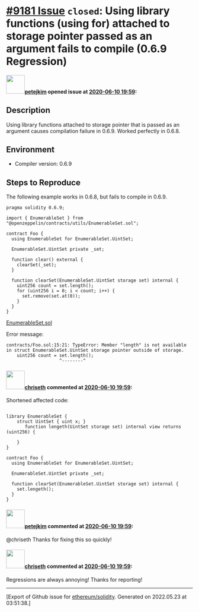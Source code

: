 # [\#9181 Issue](https://github.com/ethereum/solidity/issues/9181) `closed`: Using library functions (using for) attached to storage pointer passed as an argument fails to compile (0.6.9 Regression)

#### <img src="https://avatars.githubusercontent.com/u/30173?u=ed0356eb6f06c8b807d27b6339c3e4da8e64b740&v=4" width="50">[petejkim](https://github.com/petejkim) opened issue at [2020-06-10 19:59](https://github.com/ethereum/solidity/issues/9181):

## Description

Using library functions attached to storage pointer that is passed as an argument causes compilation failure in 0.6.9. Worked perfectly in 0.6.8.

## Environment

- Compiler version: 0.6.9

## Steps to Reproduce

The following example works in 0.6.8, but fails to compile in 0.6.9.

```solidity
pragma solidity 0.6.9;

import { EnumerableSet } from "@openzeppelin/contracts/utils/EnumerableSet.sol";

contract Foo {
  using EnumerableSet for EnumerableSet.UintSet;

  EnumerableSet.UintSet private _set;

  function clear() external {
    clearSet(_set);
  }

  function clearSet(EnumerableSet.UintSet storage set) internal {
    uint256 count = set.length();
    for (uint256 i = 0; i < count; i++) {
      set.remove(set.at(0));
    }
  }
}
```
[EnumerableSet.sol](https://github.com/OpenZeppelin/openzeppelin-contracts/blob/master/contracts/utils/EnumerableSet.sol)

Error message:
```
contracts/Foo.sol:15:21: TypeError: Member "length" is not available in struct EnumerableSet.UintSet storage pointer outside of storage.
    uint256 count = set.length();
                    ^--------^
```

#### <img src="https://avatars.githubusercontent.com/u/9073706?v=4" width="50">[chriseth](https://github.com/chriseth) commented at [2020-06-10 19:59](https://github.com/ethereum/solidity/issues/9181#issuecomment-642503343):

Shortened affected code:
```solidity

library EnumerableSet {
    struct UintSet { uint x; }
       function lengeth(UintSet storage set) internal view returns (uint256) {

    }
}

contract Foo {
  using EnumerableSet for EnumerableSet.UintSet;

  EnumerableSet.UintSet private _set;

  function clearSet(EnumerableSet.UintSet storage set) internal {
    set.lengeth();
  }
}
```

#### <img src="https://avatars.githubusercontent.com/u/30173?u=ed0356eb6f06c8b807d27b6339c3e4da8e64b740&v=4" width="50">[petejkim](https://github.com/petejkim) commented at [2020-06-10 19:59](https://github.com/ethereum/solidity/issues/9181#issuecomment-642917541):

@chriseth Thanks for fixing this so quickly!

#### <img src="https://avatars.githubusercontent.com/u/9073706?v=4" width="50">[chriseth](https://github.com/chriseth) commented at [2020-06-10 19:59](https://github.com/ethereum/solidity/issues/9181#issuecomment-642944319):

Regressions are always annoying! Thanks for reporting!


-------------------------------------------------------------------------------



[Export of Github issue for [ethereum/solidity](https://github.com/ethereum/solidity). Generated on 2022.05.23 at 03:51:38.]

